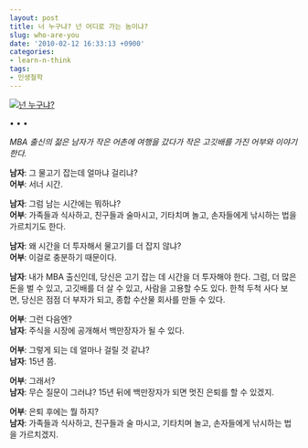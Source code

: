```yaml
---
layout: post
title: 너 누구냐? 넌 어디로 가는 놈이냐?
slug: who-are-you
date: '2010-02-12 16:33:13 +0900'
categories:
- learn-n-think
tags:
- 인생철학
---
```


[![넌 누구냐?](//img.youtube.com/vi/TbD6j_1-kSk/0.jpg)](http://www.youtube.com/watch?v=TbD6j_1-kSk)

<!--more-->
<div class="spacer">• • •</div>

*MBA 출신의 젊은 남자가 작은 어촌에 여행을 갔다가 작은 고깃배를 가진 어부와 이야기한다.*

**남자**: 그 물고기 잡는데 얼마냐 걸리냐?  
**어부**: 서너 시간.

**남자**: 그럼 남는 시간에는 뭐하냐?  
**어부**: 가족들과 식사하고, 친구들과 술마시고, 기타치며 놀고, 손자들에게 낚시하는 법을 가르치기도 한다.

**남자**: 왜 시간을 더 투자해서 물고기를 더 잡지 않냐?  
**어부**: 이걸로 충분하기 때문이다.

**남자**: 내가 MBA 출신인데, 당신은 고기 잡는 데 시간을 더 투자해야 한다. 그럼, 더 많은 돈을 벌 수 있고, 고깃배를 더 살 수 있고, 사람을 고용할 수도 있다. 한척 두척 사다 보면, 당신은 점점 더 부자가 되고, 종합 수산물 회사를 만들 수 있다.

**어부**: 그런 다음엔?  
**남자**: 주식을 시장에 공개해서 백만장자가 될 수 있다.

**어부**: 그렇게 되는 데 얼마나 걸릴 것 같냐?  
**남자**: 15년 쯤.

**어부**: 그래서?  
**남자**: 무슨 질문이 그러냐? 15년 뒤에 백만장자가 되면 멋진 은퇴를 할 수 있겠지.

**어부**: 은퇴 후에는 뭘 하지?  
**남자**: 가족들과 식사하고, 친구들과 술 마시고, 기타치며 놀고, 손자들에게 낚시하는 법을 가르치겠지.
